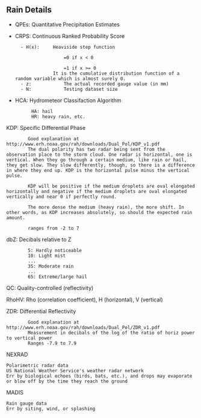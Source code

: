 Rain Details
------------

- QPEs: 	Quantitative Precipitation Estimates

- CRPS: 	Continuous Ranked Probability Score

		- H(x):		Heaviside step function

						=0 if x < 0

						=1 if x >= 0
					It is the cumulative distribution function of a random variable which is almost surely 0.
		- z:			The actual recorded gauge value (in mm)
		- N:			Testing dataset size

- HCA:	Hydrometeor Classifaction Algorithm

			HA: hail
			HR: heavy rain, etc.

KDP:	Specific Differential Phase

			Good explanation at http://www.erh.noaa.gov/rah/downloads/Dual_Pol/KDP_v1.pdf
			The dual polarity has two radar being sent from the observation place to the storm cloud. One radar is horizontal, one is vertical. When they go through a certain medium, like rain or hail, they get slow. They slow differently, though, so there is a difference in where they end up. KDP is the horizontal pulse minus the vertical pulse.

			KDP will be positive if the medium droplets are oval elongated horizontally and negative if the medium droplets are oval elongated vertically and near 0 if perfectly round.

			The more dense the medium (heavy rain), the more shift. In other words, as KDP increases absolutely, so should the expected rain amount.

			ranges from -2 to 7

dbZ:	Decibals relative to Z

			5: Hardly noticeable
			10: Light mist
			...
			35: Moderate rain
			...
			65: Extreme/large hail

QC:		Quality-controlled (reflectivity)

RhoHV: 	Rho (correlation coefficient), H (horizontal), V (vertical)

ZDR:	Differential Reflectivity

			Good explanation at http://www.erh.noaa.gov/rah/downloads/Dual_Pol/ZDR_v1.pdf
			Measurement in decibals of the log of the ratio of horiz power to vertical power
			Ranges -7.9 to 7.9

NEXRAD

	Polarimetric radar data
	US National Weather Service's weather radar network
	Err by biological echoes (birds, bats, etc.), and drops may evaporate or blow off by the time they reach the ground

MADIS

	Rain gauge data
	Err by siting, wind, or splashing
